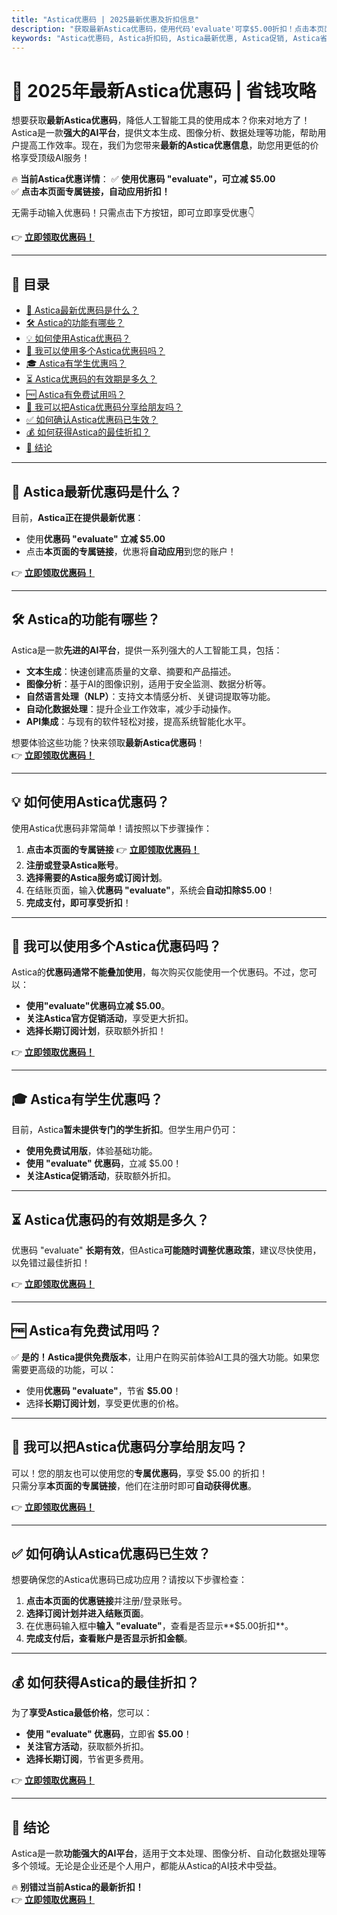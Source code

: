 ```yaml
---
title: "Astica优惠码 | 2025最新优惠及折扣信息"
description: "获取最新Astica优惠码，使用代码'evaluate'可享$5.00折扣！点击本页面链接注册，优惠将自动关联到账户内。"
keywords: "Astica优惠码, Astica折扣码, Astica最新优惠, Astica促销, Astica省钱攻略"
---
```


# 🎯 2025年最新Astica优惠码 | 省钱攻略

想要获取**最新Astica优惠码**，降低人工智能工具的使用成本？你来对地方了！Astica是一款**强大的AI平台**，提供文本生成、图像分析、数据处理等功能，帮助用户提高工作效率。现在，我们为您带来**最新的Astica优惠信息**，助您用更低的价格享受顶级AI服务！

🔥 **当前Astica优惠详情**：
✅ **使用优惠码 "evaluate"，可立减 $5.00**  
✅ **点击本页面专属链接，自动应用折扣！**  

无需手动输入优惠码！只需点击下方按钮，即可立即享受优惠👇  

👉 **[立即领取优惠码！](https://bit.ly/3QM3xls)**  

---

## 📌 目录
- [🔖 Astica最新优惠码是什么？](#-astica最新优惠码是什么)
- [🛠 Astica的功能有哪些？](#-astica的功能有哪些)
- [💡 如何使用Astica优惠码？](#-如何使用astica优惠码)
- [🔢 我可以使用多个Astica优惠码吗？](#-我可以使用多个astica优惠码吗)
- [🎓 Astica有学生优惠吗？](#-astica有学生优惠吗)
- [⏳ Astica优惠码的有效期是多久？](#-astica优惠码的有效期是多久)
- [🆓 Astica有免费试用吗？](#-astica有免费试用吗)
- [👥 我可以把Astica优惠码分享给朋友吗？](#-我可以把astica优惠码分享给朋友吗)
- [✅ 如何确认Astica优惠码已生效？](#-如何确认astica优惠码已生效)
- [💰 如何获得Astica的最佳折扣？](#-如何获得astica的最佳折扣)
- [🏁 结论](#-结论)

---

## 🔖 Astica最新优惠码是什么？

目前，**Astica正在提供最新优惠**：
- 使用**优惠码 "evaluate" 立减 $5.00**  
- 点击**本页面的专属链接**，优惠将**自动应用**到您的账户！  

👉 **[立即领取优惠码！](https://bit.ly/3QM3xls)**  

---

## 🛠 Astica的功能有哪些？

Astica是一款**先进的AI平台**，提供一系列强大的人工智能工具，包括：

- **文本生成**：快速创建高质量的文章、摘要和产品描述。  
- **图像分析**：基于AI的图像识别，适用于安全监测、数据分析等。  
- **自然语言处理（NLP）**：支持文本情感分析、关键词提取等功能。  
- **自动化数据处理**：提升企业工作效率，减少手动操作。  
- **API集成**：与现有的软件轻松对接，提高系统智能化水平。  

想要体验这些功能？快来领取**最新Astica优惠码**！  
👉 **[立即领取优惠码！](https://bit.ly/3QM3xls)**  

---

## 💡 如何使用Astica优惠码？

使用Astica优惠码非常简单！请按照以下步骤操作：
1. **点击本页面的专属链接** 👉 **[立即领取优惠码！](https://bit.ly/3QM3xls)**  
2. **注册或登录Astica账号**。  
3. **选择需要的Astica服务或订阅计划**。  
4. 在结账页面，输入**优惠码 "evaluate"**，系统会**自动扣除$5.00**！  
5. **完成支付，即可享受折扣**！  

---

## 🔢 我可以使用多个Astica优惠码吗？

Astica的**优惠码通常不能叠加使用**，每次购买仅能使用一个优惠码。不过，您可以：
- **使用"evaluate"优惠码立减 $5.00**。  
- **关注Astica官方促销活动**，享受更大折扣。  
- **选择长期订阅计划**，获取额外折扣！  

👉 **[立即领取优惠码！](https://bit.ly/3QM3xls)**  

---

## 🎓 Astica有学生优惠吗？

目前，Astica**暂未提供专门的学生折扣**。但学生用户仍可：
- **使用免费试用版**，体验基础功能。  
- **使用 "evaluate" 优惠码**，立减 $5.00！  
- **关注Astica促销活动**，获取额外折扣。  

---

## ⏳ Astica优惠码的有效期是多久？

优惠码 "evaluate" **长期有效**，但Astica**可能随时调整优惠政策**，建议尽快使用，以免错过最佳折扣！  

👉 **[立即领取优惠码！](https://bit.ly/3QM3xls)**  

---

## 🆓 Astica有免费试用吗？

✅ **是的！Astica提供免费版本**，让用户在购买前体验AI工具的强大功能。如果您需要更高级的功能，可以：
- 使用**优惠码 "evaluate"**，节省 **$5.00**！  
- 选择**长期订阅计划**，享受更优惠的价格。  

---

## 👥 我可以把Astica优惠码分享给朋友吗？

可以！您的朋友也可以使用您的**专属优惠码**，享受 $5.00 的折扣！  
只需分享**本页面的专属链接**，他们在注册时即可**自动获得优惠**。  

👉 **[立即领取优惠码！](https://bit.ly/3QM3xls)**  

---

## ✅ 如何确认Astica优惠码已生效？

想要确保您的Astica优惠码已成功应用？请按以下步骤检查：
1. **点击本页面的优惠链接**并注册/登录账号。  
2. **选择订阅计划并进入结账页面**。  
3. 在优惠码输入框中**输入 "evaluate"**，查看是否显示**$5.00折扣**。  
4. **完成支付后，查看账户是否显示折扣金额**。  

---

## 💰 如何获得Astica的最佳折扣？

为了**享受Astica最低价格**，您可以：
- **使用 "evaluate" 优惠码**，立即省 **$5.00**！  
- **关注官方活动**，获取额外折扣。  
- **选择长期订阅**，节省更多费用。  

👉 **[立即领取优惠码！](https://bit.ly/3QM3xls)**  

---

## 🏁 结论

Astica是一款**功能强大的AI平台**，适用于文本处理、图像分析、自动化数据处理等多个领域。无论是企业还是个人用户，都能从Astica的AI技术中受益。  

🔥 **别错过当前Astica的最新折扣！**  
👉 **[立即领取优惠码！](https://bit.ly/3QM3xls)**  
